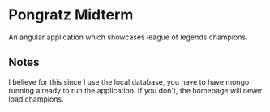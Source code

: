 # Pongratz Midterm
An angular application which showcases league of legends champions.

## Notes
I believe for this since I use the local database, you have to have mongo running already to run the application. If you don't, the homepage will never load champions.
